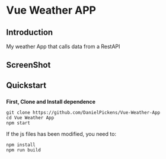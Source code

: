 # Vue Weather APP


## Introduction
My weather App that calls data from a RestAPI

## ScreenShot




## Quickstart

### 
**First, Clone and Install dependence**
```
git clone https://github.com/DanielPickens/Vue-Weather-App
cd Vue Weather App
npm start

```

If the js files has been modified, you need to:
```
npm install
npm run build
```

